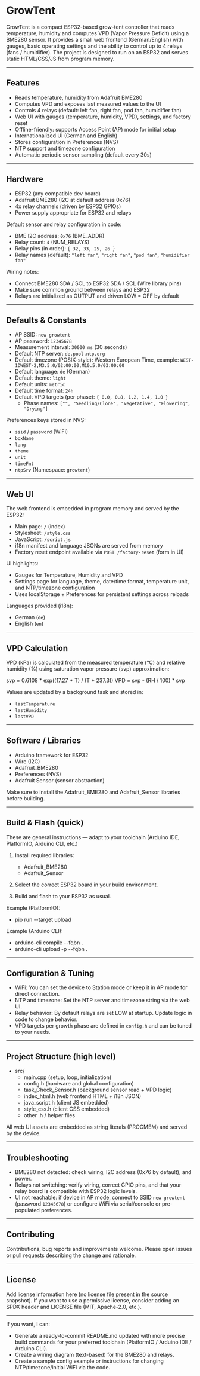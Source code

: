 # GrowTent

GrowTent is a compact ESP32-based grow-tent controller that reads temperature, humidity and computes VPD (Vapor Pressure Deficit) using a BME280 sensor. It provides a small web frontend (German/English) with gauges, basic operating settings and the ability to control up to 4 relays (fans / humidifier). The project is designed to run on an ESP32 and serves static HTML/CSS/JS from program memory.

---

## Features

- Reads temperature, humidity from Adafruit BME280
- Computes VPD and exposes last measured values to the UI
- Controls 4 relays (default: left fan, right fan, pod fan, humidifier fan)
- Web UI with gauges (temperature, humidity, VPD), settings, and factory reset
- Offline-friendly: supports Access Point (AP) mode for initial setup
- Internationalized UI (German and English)
- Stores configuration in Preferences (NVS)
- NTP support and timezone configuration
- Automatic periodic sensor sampling (default every 30s)

---

## Hardware

- ESP32 (any compatible dev board)
- Adafruit BME280 (I2C at default address 0x76)
- 4x relay channels (driven by ESP32 GPIOs)
- Power supply appropriate for ESP32 and relays

Default sensor and relay configuration in code:
- BME I2C address: `0x76` (BME_ADDR)
- Relay count: `4` (NUM_RELAYS)
- Relay pins (in order): `{ 32, 33, 25, 26 }`
- Relay names (default): `"left fan"`, `"right fan"`, `"pod fan"`, `"humidifier fan"`

Wiring notes:
- Connect BME280 SDA / SCL to ESP32 SDA / SCL (Wire library pins)
- Make sure common ground between relays and ESP32
- Relays are initialized as OUTPUT and driven LOW = OFF by default

---

## Defaults & Constants

- AP SSID: `new growtent`
- AP password: `12345678`
- Measurement interval: `30000 ms` (30 seconds)
- Default NTP server: `de.pool.ntp.org`
- Default timezone (POSIX-style): Western European Time, example:
  `WEST-1DWEST-2,M3.5.0/02:00:00,M10.5.0/03:00:00`
- Default language: `de` (German)
- Default theme: `light`
- Default units: `metric`
- Default time format: `24h`
- Default VPD targets (per phase): `{ 0.0, 0.8, 1.2, 1.4, 1.0 }`
  - Phase names: `["", "Seedling/Clone", "Vegetative", "Flowering", "Drying"]`

Preferences keys stored in NVS:
- `ssid` / `password` (WiFi)
- `boxName`
- `lang`
- `theme`
- `unit`
- `timeFmt`
- `ntpSrv`
(Namespace: `growtent`)

---

## Web UI

The web frontend is embedded in program memory and served by the ESP32:
- Main page: `/` (index)
- Stylesheet: `/style.css`
- JavaScript: `/script.js`
- i18n manifest and language JSONs are served from memory
- Factory reset endpoint available via `POST /factory-reset` (form in UI)

UI highlights:
- Gauges for Temperature, Humidity and VPD
- Settings page for language, theme, date/time format, temperature unit, and NTP/timezone configuration
- Uses localStorage + Preferences for persistent settings across reloads

Languages provided (i18n):
- German (`de`)
- English (`en`)

---

## VPD Calculation

VPD (kPa) is calculated from the measured temperature (°C) and relative humidity (%) using saturation vapor pressure (svp) approximation:

svp = 0.6108 * exp((17.27 * T) / (T + 237.3))
VPD = svp - (RH / 100) * svp

Values are updated by a background task and stored in:
- `lastTemperature`
- `lastHumidity`
- `lastVPD`

---

## Software / Libraries

- Arduino framework for ESP32
- Wire (I2C)
- Adafruit_BME280
- Preferences (NVS)
- Adafruit Sensor (sensor abstraction)

Make sure to install the Adafruit_BME280 and Adafruit_Sensor libraries before building.

---

## Build & Flash (quick)

These are general instructions — adapt to your toolchain (Arduino IDE, PlatformIO, Arduino CLI, etc.)

1. Install required libraries:
   - Adafruit_BME280
   - Adafruit_Sensor

2. Select the correct ESP32 board in your build environment.

3. Build and flash to your ESP32 as usual.

Example (PlatformIO):
- pio run --target upload

Example (Arduino CLI):
- arduino-cli compile --fqbn <fqbn> .
- arduino-cli upload -p <port> --fqbn <fqbn> .

---

## Configuration & Tuning

- WiFi: You can set the device to Station mode or keep it in AP mode for direct connection.
- NTP and timezone: Set the NTP server and timezone string via the web UI.
- Relay behavior: By default relays are set LOW at startup. Update logic in code to change behavior.
- VPD targets per growth phase are defined in `config.h` and can be tuned to your needs.

---

## Project Structure (high level)

- src/
  - main.cpp (setup, loop, initialization)
  - config.h (hardware and global configuration)
  - task_Check_Sensor.h (background sensor read + VPD logic)
  - index_html.h (web frontend HTML + i18n JSON)
  - java_script.h (client JS embedded)
  - style_css.h (client CSS embedded)
  - other .h / helper files

All web UI assets are embedded as string literals (PROGMEM) and served by the device.

---

## Troubleshooting

- BME280 not detected: check wiring, I2C address (0x76 by default), and power.
- Relays not switching: verify wiring, correct GPIO pins, and that your relay board is compatible with ESP32 logic levels.
- UI not reachable: if device in AP mode, connect to SSID `new growtent` (password `12345678`) or configure WiFi via serial/console or pre-populated preferences.

---

## Contributing

Contributions, bug reports and improvements welcome. Please open issues or pull requests describing the change and rationale.

---

## License

Add license information here (no license file present in the source snapshot). If you want to use a permissive license, consider adding an SPDX header and LICENSE file (MIT, Apache-2.0, etc.).

---

If you want, I can:
- Generate a ready-to-commit README.md updated with more precise build commands for your preferred toolchain (PlatformIO / Arduino IDE / Arduino CLI).
- Create a wiring diagram (text-based) for the BME280 and relays.
- Create a sample config example or instructions for changing NTP/timezone/initial WiFi via the code.
